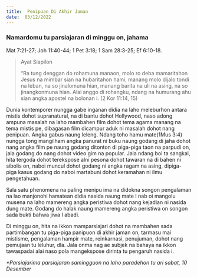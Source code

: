 ```yaml
---
title:  Penipuan Di Akhir Jaman
date:  03/12/2022
---
```


### Namardomu tu parsiajaran di minggu on, jahama
Mat 7:21-27; Joh 11:40-44; 1 Pet 3:18; 1 Sam 28:3-25; Ef 6:10-18.

> <p>Ayat Siapilon</p>
> “Ra tung denggan do rohamuna manaon, molo ro deba mamaritahon Jesus na mimbar sian na hubaritahon hami, manang molo dijalo tondi na leban, na so jinalomuna hian, manang barita na uli na asing, na so jinangkonmuna hian. Alai anggo di rohangku, ndang na humurang ahu sian angka apostel na bolonan i. (2 Kor 11:14, 15)

Dunia kontemporer  nungga  gabe inganan  didia na laho  meleburhon  antara mistis dohot supranatural, na di bantu dohot Hollywood, naso adong  ampuna masalah  na laho mambahen film dohot tema agama  manang  na tema mistis pe, dibagasan  film dicampur aduk  ni  masalah dohot  nang  penipuan.  Angka gabus  naung  leleng. Ndang toho hamu mate(1Mus 3:4) nungga tong  mangilham angka panurat ni buku naung  godang di jaha dohot nang angka  film pe  naung  godang  ditonton  di piga-piga taon  na parpudi on, jala godang do nang  dohot video gim na popular.  Jala ndang  boi  ta sangkal, hita tergoda dohot terekspose alni pesona dohot tawaran na di bahen ni sibolis on, naboi muncul dohot godang ni angka ragam na asing, dipiga-piga kasus godang  do naboi martabuni dohot  keramahan ni ilmu  pengetahuan.

Sala satu phenomena na paling menipu ima na didokna songon pengalaman na lao manjonohi hamatean didia nasida naung mate I nab oi mangolu musena na laho mamereng angka peristiwa dohot nang  kejadian ni nasida dung mate. Godang do halak naung mamereng angka  peristiwa on songon sada bukti bahwa jiwa I abadi.

Di minggu on, hita na ikkon mamparsiajari dohot na mambahen sada partimbangan tu piga-piga panipuon di akhir jaman on, tarmasu mai mistisme, pengalaman hampir mate, reinkarnasi, penujuman, dohot  nang pemujaan tu leluhur, dla. Jala onma nag ae subjek na bahaya na ikkon tawaspadai alai naso pola mangekspose dirinta tu pengaruh nasida i.

_*Parsiajarima parsiajaran samingguon na laho paradehon tu ari sabat, 10 Desember_